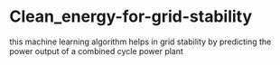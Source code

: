# Clean_energy-for-grid-stability
this machine learning algorithm helps in grid stability by predicting the power output of a combined cycle power plant
